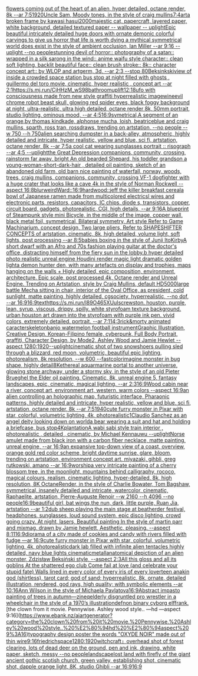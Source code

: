 [flowers coming out of the heart of an alien, hyper detailed, octane render, 8k --ar 7:5](https://www.ebank.nz/aiartgenerator?category=flowers%20coming%20out%20of%20the%20heart%20of%20an%20alien%2C%20hyper%20detailed%2C%20octane%20render%2C%208k%20--ar%207%3A5)[1920](https://www.ebank.nz/aiartgenerator?category=1920)[Uncle Sam, Moody tones, in the style of craig mullins](https://www.ebank.nz/aiartgenerator?category=Uncle%20Sam%2C%20Moody%20tones%2C%20in%20the%20style%20of%20craig%20mullins)[7:4](https://www.ebank.nz/aiartgenerator?category=7%3A4)[art](https://www.ebank.nz/aiartgenerator?category=art)[a broken frame by kawasi hasui](https://www.ebank.nz/aiartgenerator?category=a%20broken%20frame%20by%20kawasi%20hasui)[2000](https://www.ebank.nz/aiartgenerator?category=2000)[majestic cat, papercraft, layered paper, white background, detailed textured paper -- wallpaper -- uplight](https://www.ebank.nz/aiartgenerator?category=majestic%20cat%2C%20papercraft%2C%20layered%20paper%2C%20white%20background%2C%20detailed%20textured%20paper%20--%20wallpaper%20--%20uplight)[Epic beautiful intricately detailed huge doors with ornate demonic colorful carvings to give us horror that life is worth dying a mythical symmetrical world does exist in the style of ambient occlusion, Ian Miller --ar 9:16 --uplight --no people](https://www.ebank.nz/aiartgenerator?category=Epic%20beautiful%20intricately%20detailed%20huge%20doors%20with%20ornate%20demonic%20colorful%20carvings%20to%20give%20us%20horror%20that%20life%20is%20worth%20dying%20a%20mythical%20symmetrical%20world%20does%20exist%20in%20the%20style%20of%20ambient%20occlusion%2C%20Ian%20Miller%20--ar%209%3A16%20--uplight%20--no%20people)[stunning devil of horror:: photography of a satan:: wrapped in a silk sarong in the wind:: anime waifu style character:: clean soft lighting, backlit beautiful face:: clean brush stroke:: 8k:: character concept art:: by WLOP and artgerm, 3d, --ar 2:3 --stop 80](https://www.ebank.nz/aiartgenerator?category=stunning%20devil%20of%20horror%3A%3A%20photography%20of%20a%20satan%3A%3A%20wrapped%20in%20a%20silk%20sarong%20in%20the%20wind%3A%3A%20anime%20waifu%20style%20character%3A%3A%20clean%20soft%20lighting%2C%20backlit%20beautiful%20face%3A%3A%20clean%20brush%20stroke%3A%3A%208k%3A%3A%20character%20concept%20art%3A%3A%20by%20WLOP%20and%20artgerm%2C%203d%2C%20--ar%202%3A3%20--stop%2080)[Beksinkski](https://www.ebank.nz/aiartgenerator?category=Beksinkski)[view of inside a crowded space station bus stop at night filled with ghosts , guillermo del toro movie, cinematic, hyper realistic , concept art --ar 2:1](https://www.ebank.nz/aiartgenerator?category=view%20of%20inside%20a%20crowded%20space%20station%20bus%20stop%20at%20night%20filled%20with%20ghosts%20%2C%20guillermo%20del%20toro%20movie%2C%20cinematic%2C%20hyper%20realistic%20%2C%20concept%20art%20--ar%202%3A1)[<https://s.mj.run/CjHHzM_wS98>](https://www.ebank.nz/aiartgenerator?category=%3Chttps%3A//s.mj.run/CjHHzM_wS98%3E)[bathroom](https://www.ebank.nz/aiartgenerator?category=bathroom)[uplift](https://www.ebank.nz/aiartgenerator?category=uplift)[12:18](https://www.ebank.nz/aiartgenerator?category=12%3A18)[ufo with consciousness made from new style graffiti hyperrealistic image](https://www.ebank.nz/aiartgenerator?category=ufo%20with%20consciousness%20made%20from%20new%20style%20graffiti%20hyperrealistic%20image)[wine](https://www.ebank.nz/aiartgenerator?category=wine)[evil chrome robot beast skull, glowing red spider eyes, black foggy background at night, ultra-realistic, ultra high detailed, octane render 8k, 50mm portrait, studio lighting, ominous mood, --ar 4:5](https://www.ebank.nz/aiartgenerator?category=evil%20chrome%20robot%20beast%20skull%2C%20glowing%20red%20spider%20eyes%2C%20black%20foggy%20background%20at%20night%2C%20ultra-realistic%2C%20ultra%20high%20detailed%2C%20octane%20render%208k%2C%2050mm%20portrait%2C%20studio%20lighting%2C%20ominous%20mood%2C%20--ar%204%3A5)[16:9](https://www.ebank.nz/aiartgenerator?category=16%3A9)[symetrical,](https://www.ebank.nz/aiartgenerator?category=symetrical%2C)[A segment of an orange,by thomas kindkade, alphonse mucha, loish, beatriceblue and craig mullins, sparth, ross tran, rossdraws, trending on artstation, --no people --w 750 --h 750](https://www.ebank.nz/aiartgenerator?category=A%20segment%20of%20an%20orange%2Cby%20thomas%20kindkade%2C%20alphonse%20mucha%2C%20loish%2C%20beatriceblue%20and%20craig%20mullins%2C%20sparth%2C%20ross%20tran%2C%20rossdraws%2C%20trending%20on%20artstation%2C%20--no%20people%20--w%20750%20--h%20750)[alien searching dumpster in a back-alley, atmospheric, highly detailed and intricate, hyper realistic, yellow and blue, sci fi, artstation, octane render, 8k --ar 7:5](https://www.ebank.nz/aiartgenerator?category=alien%20searching%20dumpster%20in%20a%20back-alley%2C%20atmospheric%2C%20highly%20detailed%20and%20intricate%2C%20hyper%20realistic%2C%20yellow%20and%20blue%2C%20sci%20fi%2C%20artstation%2C%20octane%20render%2C%208k%20--ar%207%3A5)[a cool cat wearing sunglasses  portrait :: risograph --ar 4:5 --uplight](https://www.ebank.nz/aiartgenerator?category=a%20cool%20cat%20wearing%20sunglasses%20%20portrait%20%3A%3A%20risograph%20--ar%204%3A5%20--uplight)[the Great Depression  companions, community, crossing, rainstorm far away, bright An old bearded Shepard, his toddler grandson a young-woman-short-dark-hair , detailed oil painting, sketch of an abandoned old farm, old barn nice painting of waterfall, norway, woods, trees, craig mullins,  companions, community, crossing  VF-1 dogfighter with a huge crater that looks like a cave 4k in the style of Norman Rockwell --aspect 16:8](https://www.ebank.nz/aiartgenerator?category=the%20Great%20Depression%20%20companions%2C%20community%2C%20crossing%2C%20rainstorm%20far%20away%2C%20bright%20An%20old%20bearded%20Shepard%2C%20his%20toddler%20grandson%20a%20young-woman-short-dark-hair%20%2C%20detailed%20oil%20painting%2C%20sketch%20of%20an%20abandoned%20old%20farm%2C%20old%20barn%20nice%20painting%20of%20waterfall%2C%20norway%2C%20woods%2C%20trees%2C%20craig%20mullins%2C%20%20companions%2C%20community%2C%20crossing%20%20VF-1%20dogfighter%20with%20a%20huge%20crater%20that%20looks%20like%20a%20cave%204k%20in%20the%20style%20of%20Norman%20Rockwell%20--aspect%2016%3A8)[blur](https://www.ebank.nz/aiartgenerator?category=blur)[weird](https://www.ebank.nz/aiartgenerator?category=weird)[Ward::](https://www.ebank.nz/aiartgenerator?category=Ward%3A%3A)[16:9](https://www.ebank.nz/aiartgenerator?category=16%3A9)[hardwood::](https://www.ebank.nz/aiartgenerator?category=hardwood%3A%3A)[jeff the killer breakfast cereal](https://www.ebank.nz/aiartgenerator?category=jeff%20the%20killer%20breakfast%20cereal)[a bowl of Japanese ramen made from multicolored electricsl wires and electronic parts, resistors, capacitors, IC chips, diode s, transistors, copper, circuit board, gadgets, photorealistic, CGI, high details, --ar 9:16](https://www.ebank.nz/aiartgenerator?category=a%20bowl%20of%20Japanese%20ramen%20made%20from%20multicolored%20electricsl%20wires%20and%20electronic%20parts%2C%20resistors%2C%20capacitors%2C%20IC%20chips%2C%20diode%20s%2C%20transistors%2C%20copper%2C%20circuit%20board%2C%20gadgets%2C%20photorealistic%2C%20CGI%2C%20high%20details%2C%20--ar%209%3A16)[A blueprint of Steampunk style mini Bicycle,   in the middle of the image,   copper wall, black metal foil, symmetrical,  Bilateral symmetry,  Art style Refer to Game Machinarium.  concept design, Two large pliers, Refer to SHAPESHIFTER CONCEPTS  of artstation, cinematic,  8k, high detailed,  volume light,  soft lights,  post processing    --ar 8:5](https://www.ebank.nz/aiartgenerator?category=A%20blueprint%20of%20Steampunk%20style%20mini%20Bicycle%2C%20%20%20in%20the%20middle%20of%20the%20image%2C%20%20%20copper%20wall%2C%20black%20metal%20foil%2C%20symmetrical%2C%20%20Bilateral%20symmetry%2C%20%20Art%20style%20Refer%20to%20Game%20Machinarium.%20%20concept%20design%2C%20Two%20large%20pliers%2C%20Refer%20to%20SHAPESHIFTER%20CONCEPTS%20%20of%20artstation%2C%20cinematic%2C%20%208k%2C%20high%20detailed%2C%20%20volume%20light%2C%20%20soft%20lights%2C%20%20post%20processing%20%20%20%20--ar%208%3A5)[babies boxing in the style of Junji Ito](https://www.ebank.nz/aiartgenerator?category=babies%20boxing%20in%20the%20style%20of%20Junji%20Ito)[Kirby](https://www.ebank.nz/aiartgenerator?category=Kirby)[A short dwarf with an Afro and 70s fashion playing guitar at the doctor's office, distracting himself from the fiery sun in the lobby.b hyper detailed photo realistic unreal engine Houdini render magic light dramatic golden light](https://www.ebank.nz/aiartgenerator?category=A%20short%20dwarf%20with%20an%20Afro%20and%2070s%20fashion%20playing%20guitar%20at%20the%20doctor%27s%20office%2C%20distracting%20himself%20from%20the%20fiery%20sun%20in%20the%20lobby.b%20hyper%20detailed%20photo%20realistic%20unreal%20engine%20Houdini%20render%20magic%20light%20dramatic%20golden%20light)[a demon hunter den, with many artefacts on display and trophies, maps hanging on the walls + Higly detailed, epic composition, environment, architecture. Epic scale, post processed 4k, Octane render and Unreal Engine. Trending on Artstation, style by Craig Mullins, default HD](https://www.ebank.nz/aiartgenerator?category=a%20demon%20hunter%20den%2C%20with%20many%20artefacts%20on%20display%20and%20trophies%2C%20maps%20hanging%20on%20the%20walls%20%2B%20Higly%20detailed%2C%20epic%20composition%2C%20environment%2C%20architecture.%20Epic%20scale%2C%20post%20processed%204k%2C%20Octane%20render%20and%20Unreal%20Engine.%20Trending%20on%20Artstation%2C%20style%20by%20Craig%20Mullins%2C%20default%20HD)[5000](https://www.ebank.nz/aiartgenerator?category=5000)[large battle Mecha sitting in chair, interior of the Oval Office, as president, cold sunlight, matte painting, highly detailed, cgsociety, hyperrealistic, --no dof, --ar 16:9](https://www.ebank.nz/aiartgenerator?category=large%20battle%20Mecha%20sitting%20in%20chair%2C%20interior%20of%20the%20Oval%20Office%2C%20as%20president%2C%20cold%20sunlight%2C%20matte%20painting%2C%20highly%20detailed%2C%20cgsociety%2C%20hyperrealistic%2C%20--no%20dof%2C%20--ar%2016%3A9)[16:9](https://www.ebank.nz/aiartgenerator?category=16%3A9)[text](https://www.ebank.nz/aiartgenerator?category=text)[<https://s.mj.run/l89O465XUuI>](https://www.ebank.nz/aiartgenerator?category=%3Chttps%3A//s.mj.run/l89O465XUuI%3E)[screwston. houston, purple, lean, syrup, viscous, drippy, spilly. white styrofoam texture background. urban houston art drawn into the styrofoam with purple ink pen. vivid colors, extremely detailed. portrait. --ar 7:11](https://www.ebank.nz/aiartgenerator?category=screwston.%20houston%2C%20purple%2C%20lean%2C%20syrup%2C%20viscous%2C%20drippy%2C%20spilly.%20white%20styrofoam%20texture%20background.%20urban%20houston%20art%20drawn%20into%20the%20styrofoam%20with%20purple%20ink%20pen.%20vivid%20colors%2C%20extremely%20detailed.%20portrait.%20--ar%207%3A11)[4:3](https://www.ebank.nz/aiartgenerator?category=4%3A3)[rick&morty animated caracter](https://www.ebank.nz/aiartgenerator?category=rick%26morty%20animated%20caracter)[skeleton](https://www.ebank.nz/aiartgenerator?category=skeleton)[banjo watermelon football instrument](https://www.ebank.nz/aiartgenerator?category=banjo%20watermelon%20football%20instrument)[Graphic Illustration, Creative Design, Korean-Filipino female, cyberpunk, Full Body Portrait, graffiti, Character Design, by Mode2, Ashley Wood and Jamie Hewlet --aspect 1280:1920](https://www.ebank.nz/aiartgenerator?category=Graphic%20Illustration%2C%20Creative%20Design%2C%20Korean-Filipino%20female%2C%20cyberpunk%2C%20Full%20Body%20Portrait%2C%20graffiti%2C%20Character%20Design%2C%20by%20Mode2%2C%20Ashley%20Wood%20and%20Jamie%20Hewlet%20--aspect%201280%3A1920)[--uplight](https://www.ebank.nz/aiartgenerator?category=--uplight)[cinematic shot of two snowshoers pulling sled through a blizzard, red moon, volumetric, beautiful epic lighting, photorealism, 8k resolution, --w 600 --fast](https://www.ebank.nz/aiartgenerator?category=cinematic%20shot%20of%20two%20snowshoers%20pulling%20sled%20through%20a%20blizzard%2C%20red%20moon%2C%20volumetric%2C%20beautiful%20epic%20lighting%2C%20photorealism%2C%208k%20resolution%2C%20--w%20600%20--fast)[color](https://www.ebank.nz/aiartgenerator?category=color)[imagine monster in bug shape, highly detail](https://www.ebank.nz/aiartgenerator?category=imagine%20monster%20in%20bug%20shape%2C%20highly%20detail)[8K](https://www.ebank.nz/aiartgenerator?category=8K)[ethereal aquarmarine portal to another universe, glowing stone archway, under a stormy sky, in the style of an old Pieter Brueghel the Elder oil painting. Cinematic, 8k, unreal engine 5, fantasy landscapes, epic, cinematic, magical lighting. --ar 2:3](https://www.ebank.nz/aiartgenerator?category=ethereal%20aquarmarine%20portal%20to%20another%20universe%2C%20glowing%20stone%20archway%2C%20under%20a%20stormy%20sky%2C%20in%20the%20style%20of%20an%20old%20Pieter%20Brueghel%20the%20Elder%20oil%20painting.%20Cinematic%2C%208k%2C%20unreal%20engine%205%2C%20fantasy%20landscapes%2C%20epic%2C%20cinematic%2C%20magical%20lighting.%20--ar%202%3A3)[16:9](https://www.ebank.nz/aiartgenerator?category=16%3A9)[Wood cabin near a river, concept art, environment art, western, warm colors --aspect 16:9](https://www.ebank.nz/aiartgenerator?category=Wood%20cabin%20near%20a%20river%2C%20concept%20art%2C%20environment%20art%2C%20western%2C%20warm%20colors%20--aspect%2016%3A9)[an alien controlling an holographic map, futuristic interface, Pharaonic patterns, highly detailed and intricate, hyper realistic, yellow and blue, sci fi, artstation, octane render, 8k --ar 7:5](https://www.ebank.nz/aiartgenerator?category=an%20alien%20controlling%20an%20holographic%20map%2C%20futuristic%20interface%2C%20Pharaonic%20patterns%2C%20highly%20detailed%20and%20intricate%2C%20hyper%20realistic%2C%20yellow%20and%20blue%2C%20sci%20fi%2C%20artstation%2C%20octane%20render%2C%208k%20--ar%207%3A5)[1940](https://www.ebank.nz/aiartgenerator?category=1940)[cute furry monster in Pixar with star, colorful, volumetric lighting, 4k, photorealistic](https://www.ebank.nz/aiartgenerator?category=cute%20furry%20monster%20in%20Pixar%20with%20star%2C%20colorful%2C%20volumetric%20lighting%2C%204k%2C%20photorealistic)[1](https://www.ebank.nz/aiartgenerator?category=1)[Claudio Sanchez as an angel deity looking down on world](https://www.ebank.nz/aiartgenerator?category=Claudio%20Sanchez%20as%20an%20angel%20deity%20looking%20down%20on%20world)[a bear wearing a suit and hat and holding a briefcase, bus stop](https://www.ebank.nz/aiartgenerator?category=a%20bear%20wearing%20a%20suit%20and%20hat%20and%20holding%20a%20briefcase%2C%20bus%20stop)[4K](https://www.ebank.nz/aiartgenerator?category=4K)[plantation](https://www.ebank.nz/aiartgenerator?category=plantation)[A wabi sabi style train interior , photorealistic , detailed , cinematic, by Michael Kenna](https://www.ebank.nz/aiartgenerator?category=A%20wabi%20sabi%20style%20train%20interior%20%2C%20photorealistic%20%2C%20detailed%20%2C%20cinematic%2C%20by%20Michael%20Kenna)[uwu --uplight](https://www.ebank.nz/aiartgenerator?category=uwu%20--uplight)[Norse amulet made from black iron with a carbon fiber necklace, matte painting, unreal engine, --ar 16:9](https://www.ebank.nz/aiartgenerator?category=Norse%20amulet%20made%20from%20black%20iron%20with%20a%20carbon%20fiber%20necklace%2C%20matte%20painting%2C%20unreal%20engine%2C%20--ar%2016%3A9)[an expansive top-down view of a coast, overview, orange gold red color scheme, bright daytime sunrise, glare, bloom, trending on artstation, environment concept art, miyazaki, gihbli, greg rutkowski, amano --ar 16:9](https://www.ebank.nz/aiartgenerator?category=an%20expansive%20top-down%20view%20of%20a%20coast%2C%20overview%2C%20orange%20gold%20red%20color%20scheme%2C%20bright%20daytime%20sunrise%2C%20glare%2C%20bloom%2C%20trending%20on%20artstation%2C%20environment%20concept%20art%2C%20miyazaki%2C%20gihbli%2C%20greg%20rutkowski%2C%20amano%20--ar%2016%3A9)[worship](https://www.ebank.nz/aiartgenerator?category=worship)[a very intricate painting of a cherry blossom tree, in the moonlight, mountains behind calligraphy, rococo, magical colours, realism, cinematic lighting, hyper-detailed, 8k, high resolution, 8K OctaneRender, in the style of Charlie Bowater, Tom Bagshaw, symmetrical, insanely detailed and intricate, watercolor, cinematic, Raphaelite, artstation, Pierre-Auguste Renoir --w 2160 --h 4096 --no people](https://www.ebank.nz/aiartgenerator?category=a%20very%20intricate%20painting%20of%20a%20cherry%20blossom%20tree%2C%20in%20the%20moonlight%2C%20mountains%20behind%20calligraphy%2C%20rococo%2C%20magical%20colours%2C%20realism%2C%20cinematic%20lighting%2C%20hyper-detailed%2C%208k%2C%20high%20resolution%2C%208K%20OctaneRender%2C%20in%20the%20style%20of%20Charlie%20Bowater%2C%20Tom%20Bagshaw%2C%20symmetrical%2C%20insanely%20detailed%20and%20intricate%2C%20watercolor%2C%20cinematic%2C%20Raphaelite%2C%20artstation%2C%20Pierre-Auguste%20Renoir%20--w%202160%20--h%204096%20--no%20people)[16:9](https://www.ebank.nz/aiartgenerator?category=16%3A9)[beautiful girl, bat wings,the nun, dark, little purple, Ruan Jia, artstation --ar 1:2](https://www.ebank.nz/aiartgenerator?category=beautiful%20girl%2C%20bat%20wings%2Cthe%20nun%2C%20dark%2C%20little%20purple%2C%20Ruan%20Jia%2C%20artstation%20--ar%201%3A2)[dub sheep playing the main stage at beatherder festival, headphones, sunglasses,  loud sound system, epic disco  lighting, crowd going crazy. At night, lasers,  Beautiful painting In the style of martin parr and mixmag, drawn by Jamie hewlett, Aesthetic, pleasing. --aspect 8:11](https://www.ebank.nz/aiartgenerator?category=dub%20sheep%20playing%20the%20main%20stage%20at%20beatherder%20festival%2C%20headphones%2C%20sunglasses%2C%20%20loud%20sound%20system%2C%20epic%20disco%20%20lighting%2C%20crowd%20going%20crazy.%20At%20night%2C%20lasers%2C%20%20Beautiful%20painting%20In%20the%20style%20of%20martin%20parr%20and%20mixmag%2C%20drawn%20by%20Jamie%20hewlett%2C%20Aesthetic%2C%20pleasing.%20--aspect%208%3A11)[16:9](https://www.ebank.nz/aiartgenerator?category=16%3A9)[diorama of a city made of cookies and candy with rivers filled with fudge —ar 16:9](https://www.ebank.nz/aiartgenerator?category=diorama%20of%20a%20city%20made%20of%20cookies%20and%20candy%20with%20rivers%20filled%20with%20fudge%20%E2%80%94ar%2016%3A9)[cute furry monster in Pixar with star, colorful, volumetric lighting, 4k, photorealistic](https://www.ebank.nz/aiartgenerator?category=cute%20furry%20monster%20in%20Pixar%20with%20star%2C%20colorful%2C%20volumetric%20lighting%2C%204k%2C%20photorealistic)[dark lab filled with infinite alien tentacles highly detailed, navy blue lights cinematic](https://www.ebank.nz/aiartgenerator?category=dark%20lab%20filled%20with%20infinite%20alien%20tentacles%20highly%20detailed%2C%20navy%20blue%20lights%20cinematic)[metall](https://www.ebank.nz/aiartgenerator?category=metall)[anatomical depiction of an alien monster, Zdzisław Beksiński style, --aspect 2:3](https://www.ebank.nz/aiartgenerator?category=anatomical%20depiction%20of%20an%20alien%20monster%2C%20Zdzis%C5%82aw%20Beksi%C5%84ski%20style%2C%20--aspect%202%3A3)[All this gloss and all its goblins At the shattered ego club Come fail at love (and celebrate your stupid fate) Walls lined in every color of every iris of every lover](https://www.ebank.nz/aiartgenerator?category=All%20this%20gloss%20and%20all%20its%20goblins%20At%20the%20shattered%20ego%20club%20Come%20fail%20at%20love%20%28and%20celebrate%20your%20stupid%20fate%29%20Walls%20lined%20in%20every%20color%20of%20every%20iris%20of%20every%20lover)[teen anakin god (shirtless), tarot card; god of sand; hyperrealistic, 8k, ornate, detailed illustration, rendered, god rays, high quality; with symbolic elements --ar 10:16](https://www.ebank.nz/aiartgenerator?category=teen%20anakin%20god%20%28shirtless%29%2C%20tarot%20card%3B%20god%20of%20sand%3B%20hyperrealistic%2C%208k%2C%20ornate%2C%20detailed%20illustration%2C%20rendered%2C%20god%20rays%2C%20high%20quality%3B%20with%20symbolic%20elements%20--ar%2010%3A16)[Ann Wilson in the style of Michaela Pavlatova](https://www.ebank.nz/aiartgenerator?category=Ann%20Wilson%20in%20the%20style%20of%20Michaela%20Pavlatova)[16:9](https://www.ebank.nz/aiartgenerator?category=16%3A9)[Abstract impasto painting of trees in autumn](https://www.ebank.nz/aiartgenerator?category=Abstract%20impasto%20painting%20of%20trees%20in%20autumn)[—zineq](https://www.ebank.nz/aiartgenerator?category=%E2%80%94zineq)[elderly disgruntled pro wrestler in a wheelchair in the style of a 1970’s illustration](https://www.ebank.nz/aiartgenerator?category=elderly%20disgruntled%20pro%20wrestler%20in%20a%20wheelchair%20in%20the%20style%20of%20a%201970%E2%80%99s%20illustration)[def](https://www.ebank.nz/aiartgenerator?category=def)[non binary cyborg elf](https://www.ebank.nz/aiartgenerator?category=non%20binary%20cyborg%20elf)[frank.](https://www.ebank.nz/aiartgenerator?category=frank.)[the clown from it movie. Pennywise. Ashley wood style.. —hd —aspect 9:16](https://www.ebank.nz/aiartgenerator?category=the%20clown%20from%20it%20movie.%20Pennywise.%20Ashley%20wood%20style..%20%E2%80%94hd%20%E2%80%94aspect%209%3A16)[typography design poster the words "OXYDE NOIR" made out of thin wire](https://www.ebank.nz/aiartgenerator?category=typography%20design%20poster%20the%20words%20%22OXYDE%20NOIR%22%20made%20out%20of%20thin%20wire)[9:16](https://www.ebank.nz/aiartgenerator?category=9%3A16)[friedrich](https://www.ebank.nz/aiartgenerator?category=friedrich)[space](https://www.ebank.nz/aiartgenerator?category=space)[1280:1920](https://www.ebank.nz/aiartgenerator?category=1280%3A1920)[witchcraft」](https://www.ebank.nz/aiartgenerator?category=witchcraft%E3%80%8D)[overhead shot of forest clearing, lots of dead deer on the ground, pen and ink, drawing, white paper, sketch, messy --no people](https://www.ebank.nz/aiartgenerator?category=overhead%20shot%20of%20forest%20clearing%2C%20lots%20of%20dead%20deer%20on%20the%20ground%2C%20pen%20and%20ink%2C%20drawing%2C%20white%20paper%2C%20sketch%2C%20messy%20--no%20people)[landscape](https://www.ebank.nz/aiartgenerator?category=landscape)[lost land with firefly of the giant ancient gothic scotish church, green valley, establishing shot, cinematic shot, dapple  orange light, 8K, studio Ghibli --ar 16:9](https://www.ebank.nz/aiartgenerator?category=lost%20land%20with%20firefly%20of%20the%20giant%20ancient%20gothic%20scotish%20church%2C%20green%20valley%2C%20establishing%20shot%2C%20cinematic%20shot%2C%20dapple%20%20orange%20light%2C%208K%2C%20studio%20Ghibli%20--ar%2016%3A9)[16:9](https://www.ebank.nz/aiartgenerator?category=16%3A9)